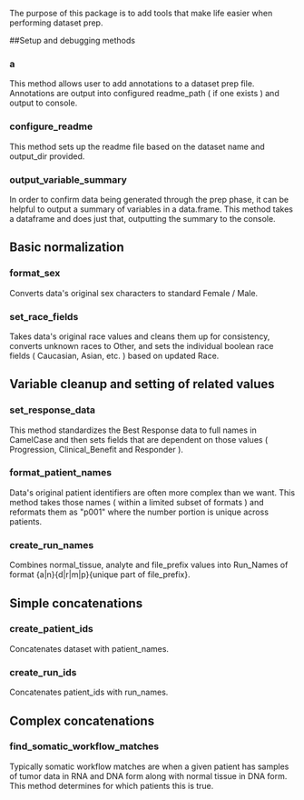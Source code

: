 The purpose of this package is to add tools that make life easier when performing dataset prep.  

##Setup and debugging methods

### a
This method allows user to add annotations to a dataset prep file. Annotations are output into configured readme_path ( if one exists ) and output to console.

### configure_readme
This method sets up the readme file based on the dataset name and output_dir provided.

### output_variable_summary
In order to confirm data being generated through the prep phase, it can be helpful to output a summary of variables in a data.frame. This method takes a dataframe and does just that, outputting the summary to the console.

## Basic normalization

### format_sex
Converts data's original sex characters to standard Female / Male.

### set_race_fields
Takes data's original race values and cleans them up for consistency, converts unknown races to Other, and sets the individual boolean race fields ( Caucasian, Asian, etc. ) based on updated Race.

## Variable cleanup and setting of related values
### set_response_data
This method standardizes the Best Response data to full names in CamelCase and then sets fields that are dependent on those values ( Progression, Clinical_Benefit and Responder ).

### format_patient_names
Data's original patient identifiers are often more complex than we want. This method takes those names ( within a limited subset of formats ) and reformats them as "p001" where the number portion is unique across patients.

### create_run_names  
Combines normal_tissue, analyte and file_prefix values into Run_Names of format {a|n}{d|r|m|p}{unique part of file_prefix}.

## Simple concatenations

### create_patient_ids  
Concatenates dataset with patient_names. 

### create_run_ids
Concatenates patient_ids with run_names.

## Complex concatenations

### find_somatic_workflow_matches
Typically somatic workflow matches are when a given patient has samples of tumor data in RNA and DNA form along with normal tissue in DNA form. This method determines for which patients this is true.


